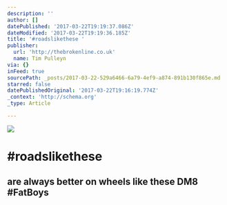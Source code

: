 ```yaml
---
description: ''
author: []
datePublished: '2017-03-22T19:19:37.086Z'
dateModified: '2017-03-22T19:19:36.185Z'
title: '#roadslikethese '
publisher:
  url: 'http://thebrokenline.co.uk'
  name: Tim Pulleyn
via: {}
inFeed: true
sourcePath: _posts/2017-03-22-529a6466-6a79-4ef9-a874-891b130f865e.md
starred: false
datePublishedOriginal: '2017-03-22T19:16:19.774Z'
_context: 'http://schema.org'
_type: Article

---
```

![](https://the-grid-user-content.s3-us-west-2.amazonaws.com/677600f3-24cf-45e0-8c16-40813e01a36d.jpg)

# \#roadslikethese 

## are always better on wheels like these DM8 \#FatBoys